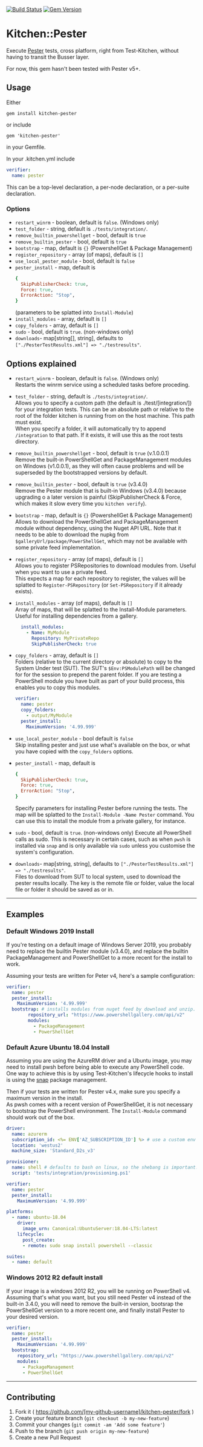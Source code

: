 [![Build Status](https://dev.azure.com/test-kitchen/kitchen-pester/_apis/build/status/test-kitchen.kitchen-pester?branchName=master)](https://dev.azure.com/test-kitchen/kitchen-pester/_build/latest?definitionId=4&branchName=master)
[![Gem Version](https://badge.fury.io/rb/kitchen-pester.svg)](http://badge.fury.io/rb/kitchen-pester)

# Kitchen::Pester

Execute [Pester](https://github.com/pester/Pester) tests, cross platform, right from Test-Kitchen, without having to transit the Busser layer.

For now, this gem hasn't been tested with Pester v5+.

## Usage

Either
```
gem install kitchen-pester
```
or include
```
gem 'kitchen-pester'
```
in your Gemfile.

In your .kitchen.yml include
```yaml
verifier:
  name: pester
```
This can be a top-level declaration, a per-node declaration, or a per-suite declaration.

### Options

* `restart_winrm` - boolean, default is `false`. (Windows only)
* `test_folder` - string, default is `./tests/integration/`.
* `remove_builtin_powershellget` - bool, default is `true`
* `remove_builtin_pester` - bool, default is `true`
* `bootstrap` - map,  default is `{}` (PowershellGet & Package Management)
* `register_repository` - array (of maps), default is `[]`
* `use_local_pester_module` - bool, default is `false`
* `pester_install` - map, default is
  ```ruby
  {
    SkipPublisherCheck: true,
    Force: true,
    ErrorAction: "Stop",
  }
  ```
  (parameters to be splatted into `Install-Module`)
* `install_modules` - array, default is `[]`
* `copy_folders` - array, default is `[]`
* `sudo` - bool, default is `true`. (non-windows only)
* `downloads`- map[string[], string], defaults to `["./PesterTestResults.xml"] => "./testresults"`. 


## Options explained

* `restart_winrm` - boolean, default is `false`. (Windows only)  
Restarts the winrm service using a scheduled tasks before proceding.

* `test_folder` - string, default is `./tests/integration/`.  
Allows you to specify a custom path (the default is ./test/[integration/]) for your integration tests.
This can be an absolute path or relative to the root of the folder kitchen is running from on the host machine.
This path must exist.  
When you specify a folder, it will automatically try to append `/integration` to that path.
If it exists, it will use this as the root tests directory.

* `remove_builtin_powershellget` - bool, default is `true` (v.1.0.0.1)  
Remove the built-in PowerShellGet and PackageManagement modules on Windows (v1.0.0.1), as they will often cause problems and will be superseded by the bootstrapped versions by default.

* `remove_builtin_pester` - bool, default is `true` (v3.4.0)  
Remove the Pester module that is built-in Windows (v3.4.0) because upgrading o a later version is painful (SkipPublisherCheck & Force, which makes it slow every time you `kitchen verify`).

* `bootstrap` - map,  default is `{}` (PowershellGet & Package Management)  
Allows to download the PowerShellGet and PackageManagement module without dependency, using the Nuget API URL. Note that it needs to be able to download the nupkg from `$galleryUrl/package/PowerShellGet`, which may not be available with some private feed implementation.

* `register_repository` - array (of maps), default is `[]`  
Allows you to register PSRepositories to download modules from. Useful when you want to use a private feed.  
This expects a map for each repository to register, the values will be splatted to `Register-PSRepository` (or `Set-PSRepository` if it already exists).

* `install_modules` - array (of maps), default is `[]`  
Array of maps, that will be splatted to the Install-Module parameters.
Useful for installing dependencies from a gallery.  
  ```yaml
    install_modules:
      - Name: MyModule
        Repository: MyPrivateRepo
        SkipPublisherCheck: true
  ```

* `copy_folders` - array, default is `[]`  
Folders (relative to the current directory or absolute) to copy to the System Under test (SUT). The SUT's `$Env:PSModulePath` will be changed for for the session to prepend the parent folder.
If you are testing a PowerShell module you have built as part of your build process, this enables you to copy this modules.
  ```yaml
  verifier:
    name: pester
    copy_folders:
      - output/MyModule
    pester_install:
      MaximumVersion: '4.99.999'
  ```

* `use_local_pester_module` - bool default is `false`  
Skip installing pester and just use what's available on the box, or what you have copied with the `copy_folders` options.


* `pester_install` - map, default is
  ```ruby
  {
    SkipPublisherCheck: true,
    Force: true,
    ErrorAction: "Stop",
  }
  ```
  Specify parameters for installing Pester before running the tests. The map will be splatted to the `Install-Module -Name Pester` command.
You can use this to install the module from a private gallery, for instance.

* `sudo` - bool, default is `true`. (non-windows only)
Execute all PowerShell calls as sudo.
This is necessary in certain cases, such as when `pwsh` is installed via `snap` and is only available via `sudo` unless you customise the system's configuration.

* `downloads`- map[string, string], defaults to `["./PesterTestResults.xml"] => "./testresults"`.   
Files to download from SUT to local system, used to download the pester results locally.
The key is the remote file or folder, value the local file or folder it should be saved as or in.

---

## Examples

### Default Windows 2019 Install

If you're testing on a default image of Windows Server 2019, you probably need to replace the builtin Pester module (v3.4.0), and replace the builtin PackageManagement and PowerShellGet to a more recent for the install to work.

Assuming your tests are written for Peter v4, here's a sample configuration:
```yaml
verifier:
  name: pester
  pester_install:
    MaximumVersion: '4.99.999'
  bootstrap: # installs modules from nuget feed by download and unzip.
        repository_url: "https://www.powershellgallery.com/api/v2"
        modules:
          - PackageManagement
          - PowerShellGet
```

### Default Azure Ubuntu 18.04 Install

Assuming you are using the AzureRM driver and a Ubuntu image, you may need to install pwsh before being able to execute any PowerShell code.  
One way to achieve this is by using Test-Kitchen's lifecycle hooks to install is using the [snap](https://snapcraft.io/powershell) package management.

Then if your tests are written for Pester v4.x, make sure you specify a maximum version in the install.  
As pwsh comes with a recent version of PowerShellGet, it is not necessary to bootstrap the PowerShell environment.
The `Install-Module` command should work out of the box.

```yaml
driver:
  name: azurerm
  subscription_id: <%= ENV['AZ_SUBSCRIPTION_ID'] %> # use a custom env variable
  location: 'westus2'
  machine_size: 'Standard_D2s_v3'

provisioner:
  name: shell # defaults to bash on linux, so the shebang is important!
  script: 'tests/integration/provisioning.ps1'

verifier:
  name: pester
  pester_install:
    MaximumVersion: '4.99.999'

platforms:
  - name: ubuntu-18.04
    driver:
      image_urn: Canonical:UbuntuServer:18.04-LTS:latest
    lifecycle:
      post_create:
      - remote: sudo snap install powershell --classic

suites:
  - name: default
```

### Windows 2012 R2 default install

If your image is a windows 2012 R2, you will be running on PowerShell v4.
Assuming that's what you want, but you still need Pester v4 instead of the built-in 3.4.0, you will need to remove the built-in version, bootsrap the PowerShellGet version to a more recent one, and finally install Pester to your desired version.

```yaml
verifier:
  name: pester
  pester_install:
    MaximumVersion: '4.99.999'
  bootstrap:
    repository_url: "https://www.powershellgallery.com/api/v2"
    modules:
      - PackageManagement
      - PowerShellGet
```

---

## Contributing

1. Fork it ( https://github.com/[my-github-username]/kitchen-pester/fork )
2. Create your feature branch (`git checkout -b my-new-feature`)
3. Commit your changes (`git commit -am 'Add some feature'`)
4. Push to the branch (`git push origin my-new-feature`)
5. Create a new Pull Request
